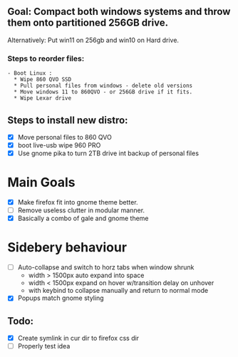 ## Goal: Compact both windows systems and throw them onto partitioned 256GB drive.

Alternatively: Put win11 on 256gb and win10 on Hard drive. 

### Steps to reorder files:
    - Boot Linux :
      * Wipe 860 QVO SSD
      * Pull personal files from windows - delete old versions
      * Move windows 11 to 860QVO - or 256GB drive if it fits.
      * Wipe Lexar drive
  
## Steps to install new distro:
- [x] Move personal files to 860 QVO
- [x] boot live-usb wipe 960 PRO
- [x] Use gnome pika to turn 2TB drive int backup of personal files

# Main Goals
- [x] Make firefox fit into gnome theme better.
- [ ] Remove useless clutter in modular manner.
- [x] Basically a combo of gale and gnome theme

# Sidebery behaviour
- [ ] Auto-collapse and switch to horz tabs when window shrunk
    * width > 1500px
        auto expand into space
    * width < 1500px
        expand on hover w/transition delay on unhover
    * with keybind to collapse manually and return to normal mode
- [x] Popups match gnome styling

## Todo:
 - [x] Create symlink in cur dir to firefox css dir
 - [ ] Properly test idea
